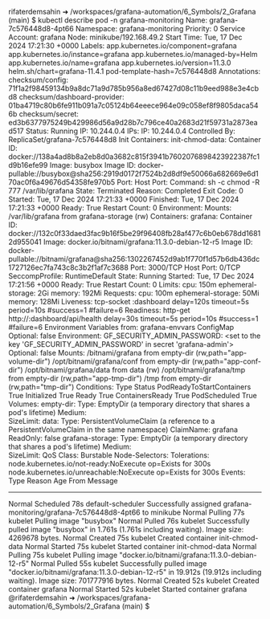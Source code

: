 rifaterdemsahin ➜ /workspaces/grafana-automation/6_Symbols/2_Grafana (main) $ kubectl describe pod -n grafana-monitoring
Name:             grafana-7c576448d8-4pt66
Namespace:        grafana-monitoring
Priority:         0
Service Account:  grafana
Node:             minikube/192.168.49.2
Start Time:       Tue, 17 Dec 2024 17:21:30 +0000
Labels:           app.kubernetes.io/component=grafana
                  app.kubernetes.io/instance=grafana
                  app.kubernetes.io/managed-by=Helm
                  app.kubernetes.io/name=grafana
                  app.kubernetes.io/version=11.3.0
                  helm.sh/chart=grafana-11.4.1
                  pod-template-hash=7c576448d8
Annotations:      checksum/config: 71f1a2f98459134b9a8dc71a9d785b956a8ed67427d08c11b9eed988e3e4cbd8
                  checksum/dashboard-provider: 01ba4719c80b6fe911b091a7c05124b64eeece964e09c058ef8f9805daca546b
                  checksum/secret: ed3b6377975249b429986d56a9d28b7c796ce40a2683d21f59731a2873ead517
Status:           Running
IP:               10.244.0.4
IPs:
  IP:           10.244.0.4
Controlled By:  ReplicaSet/grafana-7c576448d8
Init Containers:
  init-chmod-data:
    Container ID:  docker://138a4ad8b8a2eb8d0a3682c815f3941b7602076898423922387fc1d9b16efe99
    Image:         busybox
    Image ID:      docker-pullable://busybox@sha256:2919d0172f7524b2d8df9e50066a682669e6d170ac0f6a49676d54358fe970b5
    Port:          <none>
    Host Port:     <none>
    Command:
      sh
      -c
      chmod -R 777 /var/lib/grafana
    State:          Terminated
      Reason:       Completed
      Exit Code:    0
      Started:      Tue, 17 Dec 2024 17:21:33 +0000
      Finished:     Tue, 17 Dec 2024 17:21:33 +0000
    Ready:          True
    Restart Count:  0
    Environment:    <none>
    Mounts:
      /var/lib/grafana from grafana-storage (rw)
Containers:
  grafana:
    Container ID:    docker://132c0f33daed3fac9b16f5be29f96408fb28af477c6b0eb678dd16812d955041
    Image:           docker.io/bitnami/grafana:11.3.0-debian-12-r5
    Image ID:        docker-pullable://bitnami/grafana@sha256:1302267452d9ab1f770f1d57b6db436dc1727126ec7fa743c8c3b2f1af7c3688
    Port:            3000/TCP
    Host Port:       0/TCP
    SeccompProfile:  RuntimeDefault
    State:           Running
      Started:       Tue, 17 Dec 2024 17:21:56 +0000
    Ready:           True
    Restart Count:   0
    Limits:
      cpu:                150m
      ephemeral-storage:  2Gi
      memory:             192Mi
    Requests:
      cpu:                100m
      ephemeral-storage:  50Mi
      memory:             128Mi
    Liveness:             tcp-socket :dashboard delay=120s timeout=5s period=10s #success=1 #failure=6
    Readiness:            http-get http://:dashboard/api/health delay=30s timeout=5s period=10s #success=1 #failure=6
    Environment Variables from:
      grafana-envvars  ConfigMap  Optional: false
    Environment:
      GF_SECURITY_ADMIN_PASSWORD:  <set to the key 'GF_SECURITY_ADMIN_PASSWORD' in secret 'grafana-admin'>  Optional: false
    Mounts:
      /bitnami/grafana from empty-dir (rw,path="app-volume-dir")
      /opt/bitnami/grafana/conf from empty-dir (rw,path="app-conf-dir")
      /opt/bitnami/grafana/data from data (rw)
      /opt/bitnami/grafana/tmp from empty-dir (rw,path="app-tmp-dir")
      /tmp from empty-dir (rw,path="tmp-dir")
Conditions:
  Type                        Status
  PodReadyToStartContainers   True 
  Initialized                 True 
  Ready                       True 
  ContainersReady             True 
  PodScheduled                True 
Volumes:
  empty-dir:
    Type:       EmptyDir (a temporary directory that shares a pod's lifetime)
    Medium:     
    SizeLimit:  <unset>
  data:
    Type:       PersistentVolumeClaim (a reference to a PersistentVolumeClaim in the same namespace)
    ClaimName:  grafana
    ReadOnly:   false
  grafana-storage:
    Type:        EmptyDir (a temporary directory that shares a pod's lifetime)
    Medium:      
    SizeLimit:   <unset>
QoS Class:       Burstable
Node-Selectors:  <none>
Tolerations:     node.kubernetes.io/not-ready:NoExecute op=Exists for 300s
                 node.kubernetes.io/unreachable:NoExecute op=Exists for 300s
Events:
  Type    Reason     Age   From               Message
  ----    ------     ----  ----               -------
  Normal  Scheduled  78s   default-scheduler  Successfully assigned grafana-monitoring/grafana-7c576448d8-4pt66 to minikube
  Normal  Pulling    77s   kubelet            Pulling image "busybox"
  Normal  Pulled     76s   kubelet            Successfully pulled image "busybox" in 1.761s (1.761s including waiting). Image size: 4269678 bytes.
  Normal  Created    75s   kubelet            Created container init-chmod-data
  Normal  Started    75s   kubelet            Started container init-chmod-data
  Normal  Pulling    75s   kubelet            Pulling image "docker.io/bitnami/grafana:11.3.0-debian-12-r5"
  Normal  Pulled     55s   kubelet            Successfully pulled image "docker.io/bitnami/grafana:11.3.0-debian-12-r5" in 19.912s (19.912s including waiting). Image size: 701777916 bytes.
  Normal  Created    52s   kubelet            Created container grafana
  Normal  Started    52s   kubelet            Started container grafana
@rifaterdemsahin ➜ /workspaces/grafana-automation/6_Symbols/2_Grafana (main) $ 